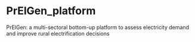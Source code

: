 # PrElGen_platform
PrElGen: a multi-sectoral bottom-up platform to assess electricity demand and improve rural electrification decisions

